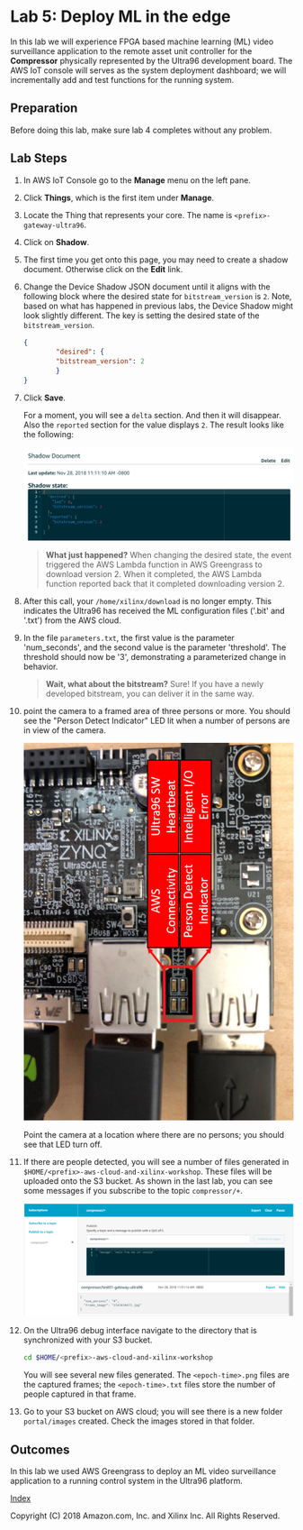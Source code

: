 # Lab 5: Deploy ML in the edge

In this lab we will experience FPGA based machine learning (ML) video 
surveillance application to the remote asset unit controller for the **Compressor** physically represented by the Ultra96 development board.
The AWS IoT console will serves as the system deployment dashboard; we will incrementally add and test functions for the running system.

## Preparation

Before doing this lab, make sure lab 4 completes without any problem.

## Lab Steps

1. In AWS IoT Console go to the **Manage** menu on the left pane.
2. Click **Things**, which is the first item under **Manage**.
3. Locate the Thing that represents your core. The name is ```<prefix>-gateway-ultra96```.
4. Click on **Shadow**.
5. The first time you get onto this page, you may need to create a shadow document. Otherwise click on the **Edit** link. 
6. Change the Device Shadow JSON document until it aligns with the following block where the desired state for ```bitstream_version``` is ```2```.  Note, based on what has happened in previous labs, the Device  Shadow might look slightly different.  The key is setting the desired state of the ```bitstream_version```.

	```json
   	{
     	    "desired": {
       		"bitstream_version": 2
     	    }
   	}
	```

7. Click **Save**.

	For a moment, you will see a ```delta``` section.  And then it will disappear.  Also the ```reported``` section for the value displays ```2```.
    The result looks like the following:
	
    ![alt text](images/Ultra96_Device_Shadow.PNG?raw=true "Ultra96 Device Shadow")

    > **What just happened?**  When changing the desired state, the event triggered the AWS Lambda function in AWS Greengrass to download version 2.  When it completed, the AWS Lambda function reported back that it completed downloading version 2.

8. After this call, your `/home/xilinx/download` is no longer empty.
   This indicates the Ultra96 has received the ML configuration files 
   ('.bit' and '.txt') from the AWS cloud.
   
9. In the file `parameters.txt`, the first value is the parameter 
   'num_seconds', and the second value is the parameter 'threshold'. The threshold should now be '3', demonstrating a parameterized change in behavior.

    > **Wait, what about the bitstream?** Sure! If you have a newly developed bitstream, you can deliver it in the same way.

10. point the camera to a framed area of three persons or more.
You should see the "Person Detect Indicator" LED lit when a number of 
persons are in view of the camera. 

    ![alt text](images/Ultra96_LED_Configuration.PNG?raw=true "Ultra96 User LED Definitions")

    Point the camera at a location where there are no persons; you should see 
    that LED turn off.

11. If there are people detected, you will see a number of files 
generated in `$HOME/<prefix>-aws-cloud-and-xilinx-workshop`. 
These files will be uploaded onto the S3 bucket. 
As shown in the last lab, you can see some messages 
if you subscribe to the topic `compressor/+`.

    ![alt text](images/Publish_Bitstream_Deploy.PNG)

12. On the Ultra96 debug interface navigate to the directory that is 
synchronized with your S3 bucket.

    ```bash
    cd $HOME/<prefix>-aws-cloud-and-xilinx-workshop
    ```

    You will see several new files generated. The ```<epoch-time>.png``` files are the captured frames; the ```<epoch-time>.txt``` files store the number of people captured in that frame.

13. Go to your S3 bucket on AWS cloud; you will see there is a new folder `portal/images` created. Check the images stored in that folder.


## Outcomes
In this lab we used AWS Greengrass to deploy an ML video 
surveillance application to a running control system in the Ultra96 platform. 


[Index](./README.md)


Copyright (C) 2018 Amazon.com, Inc. and Xilinx Inc.  All Rights Reserved.
